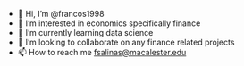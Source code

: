 - 👋 Hi, I’m @francos1998
- 👀 I’m interested in economics specifically finance
- 🌱 I’m currently learning data science
- 💞️ I’m looking to collaborate on any finance related projects
- 📫 How to reach me fsalinas@macalester.edu

<!---
francos1998/francos1998 is a ✨ special ✨ repository because its `README.md` (this file) appears on your GitHub profile.
You can click the Preview link to take a look at your changes.
--->
